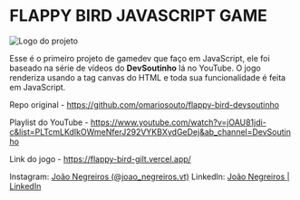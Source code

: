 # FLAPPY BIRD JAVASCRIPT GAME

![Logo do projeto](https://github.com/omariosouto/flappy-bird-devsoutinho/raw/master/_docs/logo.png)

Esse é o primeiro projeto de gamedev que faço em JavaScript, ele foi baseado na série de vídeos do **DevSoutinho** lá no YouTube. O jogo renderiza usando a tag canvas do HTML e toda sua funcionalidade é feita em JavaScript.

Repo original - https://github.com/omariosouto/flappy-bird-devsoutinho

Playlist do YouTube -  https://www.youtube.com/watch?v=jOAU81jdi-c&list=PLTcmLKdIkOWmeNferJ292VYKBXydGeDej&ab_channel=DevSoutinho

Link do jogo  - https://flappy-bird-gilt.vercel.app/ 

Instagram: [João Negreiros (@joao_negreiros.vt)](https://www.instagram.com/joao_negreiros.vt/)
Linkedln: [João Negreiros | LinkedIn](https://www.linkedin.com/in/jo%C3%A3o-negreiros-50733b189/)
